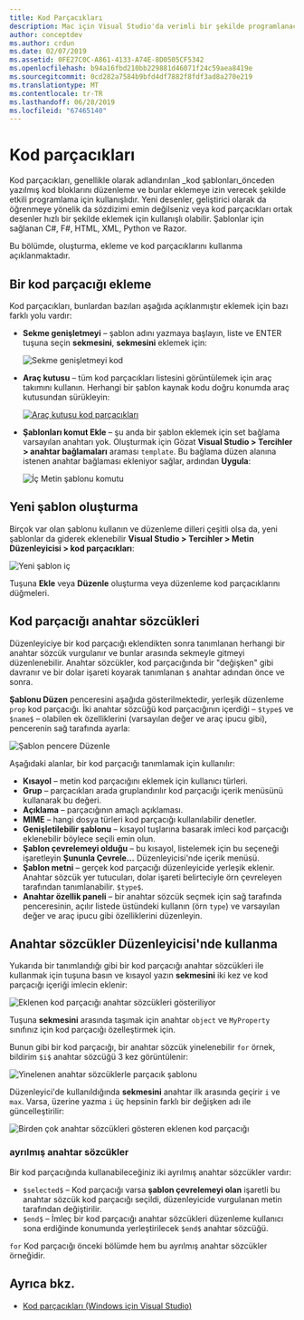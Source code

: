 ```yaml
---
title: Kod Parçacıkları
description: Mac için Visual Studio'da verimli bir şekilde programlanacağı kod parçacıkları kullanma
author: conceptdev
ms.author: crdun
ms.date: 02/07/2019
ms.assetid: 0FE27C0C-A861-4133-A74E-8D0505CF5342
ms.openlocfilehash: b94a16fbd210bb229881d46071f24c59aea8419e
ms.sourcegitcommit: 0cd282a7584b9bfd4df7882f8fdf3ad8a270e219
ms.translationtype: MT
ms.contentlocale: tr-TR
ms.lasthandoff: 06/28/2019
ms.locfileid: "67465140"
---
```

# <a name="code-snippets"></a>Kod parçacıkları

Kod parçacıkları, genellikle olarak adlandırılan _kod şablonları_önceden yazılmış kod bloklarını düzenleme ve bunlar eklemeye izin verecek şekilde etkili programlama için kullanışlıdır. Yeni desenler, geliştirici olarak da öğrenmeye yönelik da sözdizimi emin değilseniz veya kod parçacıkları ortak desenler hızlı bir şekilde eklemek için kullanışlı olabilir. Şablonlar için sağlanan C#, F#, HTML, XML, Python ve Razor.

Bu bölümde, oluşturma, ekleme ve kod parçacıklarını kullanma açıklanmaktadır.

## <a name="inserting-a-snippet"></a>Bir kod parçacığı ekleme

Kod parçacıkları, bunlardan bazıları aşağıda açıklanmıştır eklemek için bazı farklı yolu vardır:

- **Sekme genişletmeyi** &ndash; şablon adını yazmaya başlayın, liste ve ENTER tuşuna seçin **sekmesini**, **sekmesini** eklemek için:

  ![Sekme genişletmeyi kod](media/source-editor-image13.png)

- **Araç kutusu** &ndash; tüm kod parçacıkları listesini görüntülemek için araç takımını kullanın. Herhangi bir şablon kaynak kodu doğru konumda araç kutusundan sürükleyin:

  [![Araç kutusu kod parçacıkları](media/source-editor-image14-sml.png)](media/source-editor-image14.png#lightbox)

- **Şablonları komut Ekle** &ndash; şu anda bir şablon eklemek için set bağlama varsayılan anahtarı yok. Oluşturmak için Gözat **Visual Studio > Tercihler > anahtar bağlamaları** araması `template`. Bu bağlama düzen alanına istenen anahtar bağlaması ekleniyor sağlar, ardından **Uygula**:

  ![İç Metin şablonu komutu](media/source-editor-image15.png)

## <a name="creating-a-new-template"></a>Yeni şablon oluşturma

Birçok var olan şablonu kullanın ve düzenleme dilleri çeşitli olsa da, yeni şablonlar da giderek eklenebilir **Visual Studio > Tercihler > Metin Düzenleyicisi > kod parçacıkları**:

![Yeni şablon iç](media/source-editor-image12.png)

Tuşuna **Ekle** veya **Düzenle** oluşturma veya düzenleme kod parçacıklarını düğmeleri.

## <a name="keywords-in-code-snippets"></a>Kod parçacığı anahtar sözcükleri

Düzenleyiciye bir kod parçacığı eklendikten sonra tanımlanan herhangi bir anahtar sözcük vurgulanır ve bunlar arasında sekmeyle gitmeyi düzenlenebilir. Anahtar sözcükler, kod parçacığında bir "değişken" gibi davranır ve bir dolar işareti koyarak tanımlanan `$` anahtar adından önce ve sonra. 

**Şablonu Düzen** penceresini aşağıda gösterilmektedir, yerleşik düzenleme `prop` kod parçacığı. İki anahtar sözcüğü kod parçacığının içerdiği &ndash; `$type$` ve `$name$` &ndash; olabilen ek özelliklerini (varsayılan değer ve araç ipucu gibi), pencerenin sağ tarafında ayarla:

![Şablon pencere Düzenle](media/source-editor-image12z.png)

Aşağıdaki alanlar, bir kod parçacığı tanımlamak için kullanılır:

- **Kısayol** &ndash; metin kod parçacığını eklemek için kullanıcı türleri.
- **Grup** &ndash; parçacıkları arada gruplandırılır kod parçacığı içerik menüsünü kullanarak bu değeri.
- **Açıklama** &ndash; parçacığının amaçlı açıklaması.
- **MIME** &ndash; hangi dosya türleri kod parçacığı kullanılabilir denetler.
- **Genişletilebilir şablonu** &ndash; kısayol tuşlarına basarak imleci kod parçacığı eklenebilir böylece seçili emin olun.
- **Şablon çevrelemeyi olduğu** &ndash; bu kısayol, listelemek için bu seçeneği işaretleyin **Şununla Çevrele...**  Düzenleyicisi'nde içerik menüsü.
- **Şablon metni** &ndash; gerçek kod parçacığı düzenleyicide yerleşik eklenir. Anahtar sözcük yer tutucuları, dolar işareti belirteciyle örn çevreleyen tarafından tanımlanabilir. `$type$`.
- **Anahtar özellik paneli** &ndash; bir anahtar sözcük seçmek için sağ tarafında penceresinin, açılır listede üstündeki kullanın (örn `type`) ve varsayılan değer ve araç ipucu gibi özelliklerini düzenleyin.

## <a name="using-keywords-in-the-editor"></a>Anahtar sözcükler Düzenleyicisi'nde kullanma

Yukarıda bir tanımlandığı gibi bir kod parçacığı anahtar sözcükleri ile kullanmak için tuşuna basın ve kısayol yazın **sekmesini** iki kez ve kod parçacığı içeriği imlecin eklenir:

![Eklenen kod parçacığı anahtar sözcükleri gösteriliyor](media/source-editor-image12a.png)

Tuşuna **sekmesini** arasında taşımak için anahtar `object` ve `MyProperty` sınıfınız için kod parçacığı özelleştirmek için.

Bunun gibi bir kod parçacığı, bir anahtar sözcük yinelenebilir `for` örnek, bildirim `$i$` anahtar sözcüğü 3 kez görüntülenir:

![Yinelenen anahtar sözcüklerle parçacık şablonu](media/source-editor-image12b.png)

Düzenleyici'de kullanıldığında **sekmesini** anahtar ilk arasında geçirir `i` ve `max`. Varsa, üzerine yazma `i` üç hepsinin farklı bir değişken adı ile güncelleştirilir:

![Birden çok anahtar sözcükleri gösteren eklenen kod parçacığı](media/source-editor-image12c.png)

### <a name="reserved-keywords"></a>ayrılmış anahtar sözcükler

Bir kod parçacığında kullanabileceğiniz iki ayrılmış anahtar sözcükler vardır:

- `$selected$` &ndash; Kod parçacığı varsa **şablon çevrelemeyi olan** işaretli bu anahtar sözcük kod parçacığı seçildi, düzenleyicide vurgulanan metin tarafından değiştirilir.
- `$end$` &ndash; İmleç bir kod parçacığı anahtar sözcükleri düzenleme kullanıcı sona erdiğinde konumunda yerleştirilecek `$end$` anahtar sözcüğü.

`for` Kod parçacığı önceki bölümde hem bu ayrılmış anahtar sözcükler örneğidir.

## <a name="see-also"></a>Ayrıca bkz.

- [Kod parçacıkları (Windows için Visual Studio)](/visualstudio/ide/code-snippets)